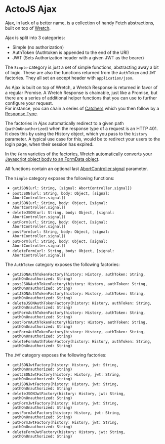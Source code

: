 # ActoJS Ajax
Ajax, in lack of a better name, is a collection of handy Fetch abstractions, built on top of [Wretch](https://github.com/elbywan/wretch).  

Ajax is split into 3 categories:  
* Simple (no authorization)  
* AuthToken (Authtoken is appended to the end of the URI)  
* JWT (Sets Authorization header with a given JWT as the bearer)  

The `Simple` category is just a set of simple functions, abstracting away a bit of logic. 
These are also the functions returned from the `AuthToken` and `JWT` factories.
They all set an accept header with `application/json`.

As Ajax is built on top of Wretch, a Wretch Response is returned in favor of a regular Promise. 
A Wretch Response is chainable, just like a Promise, but there are a series of additional helper functions that you can use to further configure your request.  
For instance, you can chain a series of [Catchers](https://github.com/elbywan/wretch#catchers) which you then follow by a [Response Type](https://github.com/elbywan/wretch#response-types).  

The factories in Ajax automatically redirect to a given path (`pathOnUnauthorized`) when the response type of a request is an HTTP 401.
It does this by using the History object, which you pass to the `history` parameter. A typical use case for this, would be to redirect your users to the login page, when their session has expired.

In the `Form` varieties of the factories, Wretch [automatically converts your Javascript object body to an FormData object](https://github.com/elbywan/wretch#formdataformobject-object).

All functions contain an optional last [AbortController.signal](https://developer.mozilla.org/en-US/docs/Web/API/AbortController/signal) parameter.

The `Simple` category exposes the following functions:  
* `getJSON(url: String, [signal: AbortController.signal])`  
* `postJSON(url: String, body: Object, [signal: AbortController.signal])`  
* `putJSON(url: String, body: Object, [signal: AbortController.signal])`  
* `deleteJSON(url: String, body: Object, [signal: AbortController.signal])`  
* `getForm(url: String, body: Object, [signal: AbortController.signal])`  
* `postForm(url: String, body: Object, [signal: AbortController.signal])`  
* `putForm(url: String, body: Object, [signal: AbortController.signal])`  
* `deleteForm(url: String, body: Object, [signal: AbortController.signal])`  

The `AuthToken` category exposes the following factories:  
* `getJSONAuthTokenFactory(history: History, authToken: String, pathOnUnauthorized: String)`  
* `postJSONAuthTokenFactory(history: History, authToken: String, pathOnUnauthorized: String)`  
* `putJSONAuthTokenFactory(history: History, authToken: String, pathOnUnauthorized: String)`  
* `deleteJSONAuthTokenFactory(history: History, authToken: String, pathOnUnauthorized: String)`  
* `getFormAuthTokenFactory(history: History, authToken: String, pathOnUnauthorized: String)`  
* `postFormAuthTokenFactory(history: History, authToken: String, pathOnUnauthorized: String)`  
* `putFormAuthTokenFactory(history: History, authToken: String, pathOnUnauthorized: String)`  
* `deleteFormAuthTokenFactory(history: History, authToken: String, pathOnUnauthorized: String)`  

The `JWT` category exposes the following factories:  
* `getJSONJwtFactory(history: History, jwt: String, pathOnUnauthorized: String)`  
* `postJSONJwtFactory(history: History, jwt: String, pathOnUnauthorized: String)`  
* `putJSONJwtFactory(history: History, jwt: String, pathOnUnauthorized: String)`  
* `deleteJSONJwtFactory(history: History, jwt: String, pathOnUnauthorized: String)`  
* `getFormJwtFactory(history: History, jwt: String, pathOnUnauthorized: String)`  
* `postFormJwtFactory(history: History, jwt: String, pathOnUnauthorized: String)`  
* `putFormJwtFactory(history: History, jwt: String, pathOnUnauthorized: String)`  
* `deleteFormJwtFactory(history: History, jwt: String, pathOnUnauthorized: String)`  
